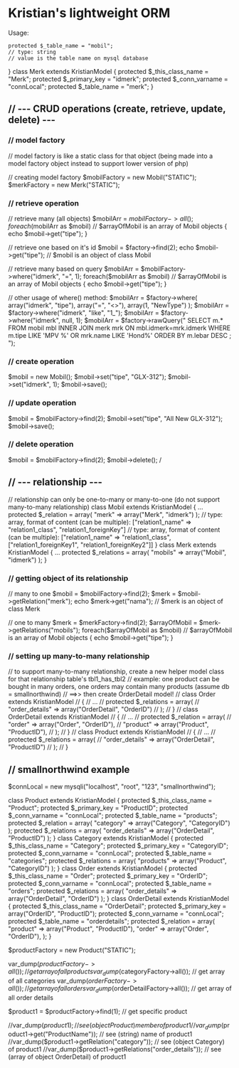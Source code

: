 # Kristian's lightweight ORM

Usage: 

<?php

## // --- loading class ---
require_once("KristianModel.php");





## // --- defining model ---
class Mobil extends KristianModel
{
    protected $_this_class_name = "Mobil";
	// type: string
	// value must equal to class name of this model
	
    protected $_primary_key = "idmobil";
	// type: array of string / string
	// value is the primary key column on mysql table
	
    protected $_conn_varname = "connLocal";
	// type: string
	// value is the variable name of mysqli connection object that this model is stored in
	// example: in this example we have conn.php = <?php $connLocal = new mysqli("localhost", "root", "123", "project_akhir_pweb"); ?>
	
    protected $_table_name = "mobil";
	// type: string
	// value is the table name on mysql database
}
class Merk extends KristianModel
{
    protected $_this_class_name = "Merk";
    protected $_primary_key = "idmerk";
    protected $_conn_varname = "connLocal";
    protected $_table_name = "merk";
}





## // --- CRUD operations (create, retrieve, update, delete) ---

### // model factory
// model factory is like a static class for that object (being made into a model factory object instead to support lower version of php)

// creating model factory
$mobilFactory = new Mobil("STATIC");
$merkFactory = new Merk("STATIC");



### // retrieve operation

// retrieve many (all objects)
$mobilArr = $mobilFactory->all();
foreach($mobilArr as $mobil) // $arrayOfMobil is an array of Mobil objects
{
	echo $mobil->get("tipe");
}

// retrieve one based on it's id
$mobil = $factory->find(2);
echo $mobil->get("tipe"); // $mobil is an object of class Mobil

// retrieve many based on query
$mobilArr = $mobilFactory->where("idmerk", "=", 1);
foreach($mobilArr as $mobil) // $arrayOfMobil is an array of Mobil objects
{
	echo $mobil->get("tipe");
}

// other usage of where() method:
$mobilArr = $factory->where(
    array("idmerk", "tipe"),
    array("=", "<>"),
    array(1, "NewType")
);
$mobilArr = $factory->where("idmerk", "like", "1_");
$mobilArr = $factory->where("idmerk", null, 1);
$mobilArr = $factory->rawQuery("
    SELECT m.*
    FROM
        mobil mbl
        INNER JOIN merk mrk ON mbl.idmerk=mrk.idmerk
    WHERE m.tipe LIKE 'MPV %' OR mrk.name LIKE 'Hond%'
    ORDER BY m.lebar DESC
    ;
");



### // create operation
$mobil = new Mobil();
$mobil->set("tipe", "GLX-312");
$mobil->set("idmerk", 1);
$mobil->save();



### // update operation
$mobil = $mobilFactory->find(2);
$mobil->set("tipe", "All New GLX-312");
$mobil->save();



### // delete operation
$mobil = $mobilFactory->find(2);
$mobil->delete();
/





## // --- relationship ---
// relationship can only be one-to-many or many-to-one (do not support many-to-many relationship)
class Mobil extends KristianModel
{
	...
    protected $_relation = array(
        "merk" => array("Merk", "idmerk")
    );
	// type: array, format of content (can be multiple): ["relation1_name" => "relation1_class", "relation1_foreignKey"]
	// type: array, format of content (can be multiple): ["relation1_name" => "relation1_class", ["relation1_foreignKey1", "relation1_foreignKey2"]]
}
class Merk extends KristianModel
{
	...
    protected $_relations = array(
        "mobils" => array("Mobil", "idmerk")
    );
}





### // getting object of its relationship

// many to one
$mobil = $mobilFactory->find(2);
$merk = $mobil->getRelation("merk");
echo $merk->get("nama"); // $merk is an object of class Merk

// one to many
$merk = $merkFactory->find(2);
$arrayOfMobil = $merk->getRelations("mobils");
foreach($arrayOfMobil as $mobil) // $arrayOfMobil is an array of Mobil objects
{
	echo $mobil->get("tipe");
}

### // setting up many-to-many relationship
// to support many-to-many relationship, create a new helper model class for that relationship table's tbl1_has_tbl2
// example: one product can be bought in many orders, one orders may contain many products (assume db = smallnorthwind) 
//     ==>> then create OrderDetail model!
// class Order extends KristianModel
// {
//     ...
//     protected $_relations = array(
//         "order_details" => array("OrderDetail", "OrderID")
//     );
// }
// class OrderDetail extends KristianModel
// {
//     ...
//     protected $_relation = array(
//         "order" => array("Order", "OrderID"),
//         "product" => array("Product", "ProductID"),
//     );
// }
// class Product extends KristianModel
// {
//     ...
//     protected $_relations = array(
//         "order_details" => array("OrderDetail", "ProductID")
//     );
// }










## // smallnorthwind example
$connLocal = new mysqli("localhost", "root", "123", "smallnorthwind");

class Product extends KristianModel
{
    protected $_this_class_name = "Product";
    protected $_primary_key = "ProductID";
    protected $_conn_varname = "connLocal";
    protected $_table_name = "products";
    protected $_relation = array(
        "category" => array("Category", "CategoryID")
    );
    protected $_relations = array(
        "order_details" => array("OrderDetail", "ProductID")
    );
}
class Category extends KristianModel
{
    protected $_this_class_name = "Category";
    protected $_primary_key = "CategoryID";
    protected $_conn_varname = "connLocal";
    protected $_table_name = "categories";
    protected $_relations = array(
        "products" => array("Product", "CategoryID")
    );
}
class Order extends KristianModel
{
    protected $_this_class_name = "Order";
    protected $_primary_key = "OrderID";
    protected $_conn_varname = "connLocal";
    protected $_table_name = "orders";
    protected $_relations = array(
        "order_details" => array("OrderDetail", "OrderID")
    );
}
class OrderDetail extends KristianModel
{
    protected $_this_class_name = "OrderDetail";
    protected $_primary_key = array("OrderID", "ProductID");
    protected $_conn_varname = "connLocal";
    protected $_table_name = "orderdetails";
    protected $_relation = array(
        "product" => array("Product", "ProductID"),
        "order" => array("Order", "OrderID"),
    );
}


$productFactory = new Product("STATIC");

var_dump($productFactory->all()); // get array of all products
var_dump($categoryFactory->all()); // get array of all categories
var_dump($orderFactory->all()); // get array of all orders
var_dump($orderDetailFactory->all()); // get array of all order details

$product1 = $productFactory->find(1); // get specific product

//var_dump($product1); // see (object Product) member of product1
//var_dump($product1->get("ProductName")); // see (string) name of product1
//var_dump($product1->getRelation("category")); // see (object Category) of product1
//var_dump($product1->getRelations("order_details")); // see (array of object OrderDetail) of product1